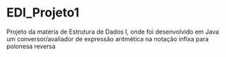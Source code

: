 # EDI_Projeto1
Projeto da matéria de Estrutura de Dados I, onde foi desenvolvido em Java um conversor/avaliador de expressão aritmética na notação infixa para polonesa reversa
